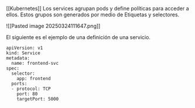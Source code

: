 [[Kubernetes]]
Los services agrupan pods y define políticas para acceder a ellos. Estos grupos son generados por medio de Etiquetas y selectores.

![[Pasted image 20250324111647.png]]


El siguiente es el ejemplo de una definición de una servicio.


```
apiVersion: v1
kind: Service
metadata:
  name: frontend-svc
spec:
  selector:
    app: frontend
  ports:
  - protocol: TCP
    port: 80
    targetPort: 5000
```

